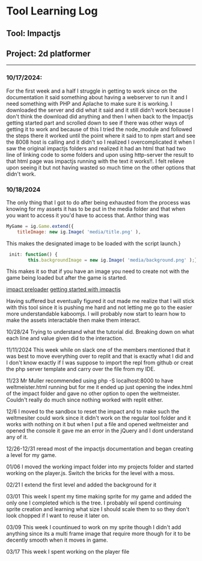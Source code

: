 # Tool Learning Log

## Tool: Impactjs

## Project: 2d platformer

---

### 10/17/2024:
For the first week and a half I struggle in getting to work since on the documentation it said something about having a webserver to run it and I need something with PHP and Aplache to make sure it is working. I downloaded the server and did what it said and it still didn't work because I don't think the download did anything and then I when back to the Impactjs getting started part and scrolled down to see if there was other ways of getting it to work and because of this I tried the node_module and followed the steps there it worked until the point where it said to to npm start and see the 8008 host is calling and it didn't so I realized I overcomplicated it when I saw the original impactjs folders and realized it had an html that had two line of linking code to some folders and upon using http-server the result to that html page was impactjs running with the text it works!!. I felt relieve upon seeing it but not having wasted so much time on the other options that didn't work.

### 10/18/2024
The only thing that I got to do after being exhausted from the process was knowing for my  assets it has to be put in the media folder and that when you want to access it you'd have to access that. Anthor thing was
```js
MyGame = ig.Game.extend({
    titleImage: new ig.Image( 'media/title.png' ),
```
This makes the designated image to be loaded with the script launch.}
```js
 init: function() {
        this.backgroundImage = new ig.Image( 'media/background.png' );}
```
This makes it so that if you have an image you need to create not with the game being loaded but after the game is started.

[impact preloader](https://impactjs.com/documentation/working-with-assets)
[getting started with impactjs](https://impactjs.com/documentation/getting-started)

Having suffered but eventually figured it out made me realize that I will stick with this tool since it is pushing me hard and not letting me go to the easier more understandable kaboomjs. I will probably now start to learn how to make the assets interactable then make them interact.

10/28/24
Trying to understand what the tutorial did.
Breaking down on what each line and value given did to the interaction.

11/11/2024
This week while on slack one of the members mentioned that it was best to move everything over to replit and that is exactly what I did and I don't know exactly if I was suppose to import the repl from github or creat the php server template and carry over the file from my IDE.

11/23
Mr Muller recommended using php -S localhost:8000 to have weltmeister.html running but for me it ended up just opening the index.html of the impact folder and gave no other option to open the weltmeister. Couldn't really do much since nothing worked with replit either.

12/6
I moved to the sandbox to reset the impact and to make such the weltmesiter could work since it didn't work on the regular tool folder and it works with nothing on it but when I put a file and opened weltmeister and opened the console it gave me an error in the jQuery and I dont understand any of it.

12/26-12/31
reread most of the impactjs documentation and began creating a level for my game.

01/06
I moved the working impact folder into my projects folder and started working on the player.js. Switch the bricks for the level with a moss.

02/21
I extend the first level and added the background for it

03/01
This week I spent my time making sprite for my game and added the only one I completed which is the tree. I probably wil spend continuing sprite creation and learning what size I should scale them to so they don't look chopped if I want to reuse it later on.

03/09
This week I countinued to work on my sprite though I didn't add anything since its a multi frame image that require more though for it to be decently smooth when it moves in game.

03/17
This week I spent working on the player file


<!--
* Links you used today (websites, videos, etc)
* Things you tried, progress you made, etc
* Challenges, a-ha moments, etc
* Questions you still have
* What you're going to try next
-->
